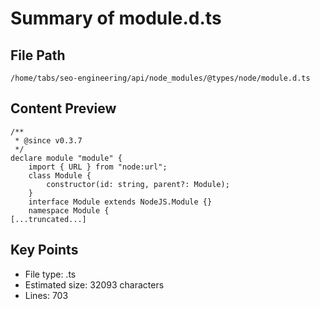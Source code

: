 # Summary of module.d.ts
  
## File Path
`/home/tabs/seo-engineering/api/node_modules/@types/node/module.d.ts`

## Content Preview
```
/**
 * @since v0.3.7
 */
declare module "module" {
    import { URL } from "node:url";
    class Module {
        constructor(id: string, parent?: Module);
    }
    interface Module extends NodeJS.Module {}
    namespace Module {
[...truncated...]
```

## Key Points
- File type: .ts
- Estimated size: 32093 characters
- Lines: 703
